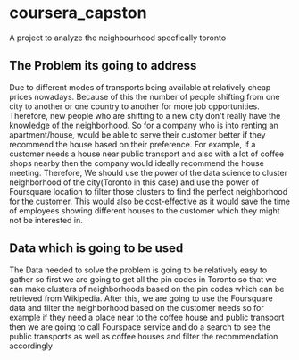 # coursera_capston
A project to analyze the neighbourhood specfically toronto

## The Problem its going to address

Due to different modes of transports being available at relatively cheap prices nowadays. Because of this the number of people shifting from one city to another or one country to another for more job opportunities. Therefore, new people who are shifting to a new city don't really have the knowledge of the neighborhood. So for a company who is into renting an apartment/house, would be able to serve their customer better if they recommend the house based on their preference. For example, If a customer needs a house near public transport and also with a lot of coffee shops nearby then the company would ideally recommend the house meeting. Therefore, We should use the power of the data science to cluster neighborhood of the city(Toronto in this case) and use the power of Foursquare location to filter those clusters to find the perfect neighborhood for the customer. This would also be cost-effective as it would save the time of employees showing different houses to the customer which they might not be interested in. 

## Data which is going to be used

The Data needed to solve the problem is going to be relatively easy to gather so first we are going to get all the pin codes in Toronto so that we can make clusters of neighborhoods based on the pin codes which can be retrieved from Wikipedia. After this, we are going to use the Foursquare data and filter the neighborhood based on the customer needs so for example if they need a place near to the coffee house and public transport then we are going to call Fourspace service and do a search to see the public transports as well as  coffee houses and filter the recommendation accordingly
